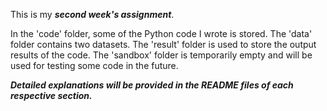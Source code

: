 This is my ***second week's assignment***.

In the 'code' folder, some of the Python code I wrote is stored.
The 'data' folder contains two datasets.
The 'result' folder is used to store the output results of the code. 
The 'sandbox' folder is temporarily empty and will be used for testing some code in the future. 

***Detailed explanations will be provided in the README files of each respective section.***